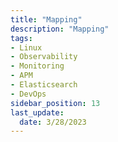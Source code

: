 ```yaml
---
title: "Mapping"
description: "Mapping"
tags: 
- Linux
- Observability
- Monitoring 
- APM
- Elasticsearch
- DevOps
sidebar_position: 13
last_update:
  date: 3/28/2023
---
```

